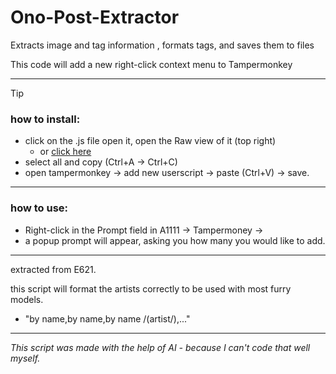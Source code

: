 # Ono-Post-Extractor
Extracts image and tag information , formats tags, and saves them to files

This code will add a new right-click context menu to Tampermonkey

--------------------------------
> [!TIP]
> ### how to install:
> - click on the .js file open it, open the Raw view of it (top right)
>   - or [click here](https://raw.githubusercontent.com/CryDotCom/Random-E621-Artist-A1111/master/R-Artists.js)
> - select all and copy (Ctrl+A -> Ctrl+C)
> - open tampermonkey -> add new userscript -> paste (Ctrl+V) -> save.
--------------------------------
### how to use:
- Right-click in the Prompt field in A1111 -> Tampermoney -> 
- a popup prompt will appear, asking you how many you would like to add.

--------------------------------

extracted from E621. 

this script will format the artists correctly to be used with most furry models.
- "by name,by name,by name /(artist/),..."

--------------------------------

_This script was made with the help of AI - because I can't code that well myself._

